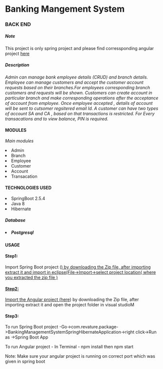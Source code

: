 <h1> Banking Mangement System </h1>
<h3>BACK END</h3>
<h5>Note</h5>
This project is only spring project and please find corressponding angular project <a href="https://github.com/Meena-Govindaraj/Project-BMS-Angular/tree/BMS-Angular_feet">here</a>

<h5>Description</h5>
<i>Admin can manage bank employee details (CRUD) and branch details.
Employee can manage customers and accept the customer account requests based on their branches.For employees corresponding branch customers and requests will be shown.
Customers can create account in particular branch and make corresponding operations after the acceptance of account from employee. Once employee accepted , details of account will be sent to cutsomer regsitered email Id. 
A customer can have two types of account SA and CA , based on that transactions is restricted.
For Every transacations and to view balance, PIN is required.
</i>

<h4>MODULES</h4>
<p><i>Main modules</i></p>
<li>Admin</li>
<li>Branch</li>
<li>Employee</li>
<li>Customer</li>
<li>Account</li>
<li>Transacation</li>

<h4>TECHNOLOGIES USED</h4>
<li>SpringBoot 2.5.4</li>
<li>Java 8</li>
<li>Hibernate</li>
<h5>Database<h5>
<li>Postgresql</li>


<h4>USAGE</h4>
<h4>Step1:</h4>
<p>Import Spring Boot project (<a href="https://github.com/Meena-Govindaraj/Project-BMS/tree/BMS-Spring">) by downloading the Zip file, after importing extract it and import in eclipse(File->Import->select project location( where you extracted the zip file ) </p>
<h4>Step2:</h4>
<p>Import the Angular project (<a href="https://github.com/Meena-Govindaraj/Project-BMS-Angular/tree/BMS-Angular_feet">here</a>)  by downloading the Zip file, after importing extract it and open the project folder in visual studioM</p>
<h4>Step3:</h4>
<p>To run Spring Boot project -Go->com.revature.package->BankingManagementSystemSpringHibernateApplication->right click->Run as ->Spring Boot App</p>
<p>To run Angular project - In Terminal - npm install then npm start</p>
<p>Note: Make sure your angular project is running on correct port which was given in spring boot</p>


